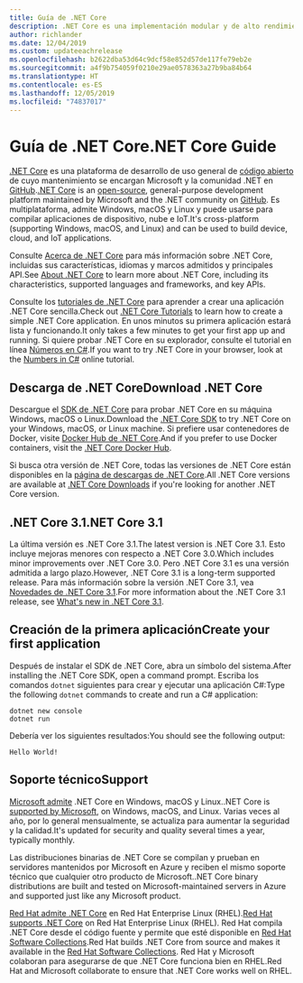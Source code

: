 ```yaml
---
title: Guía de .NET Core
description: .NET Core es una implementación modular y de alto rendimiento de .NET para crear aplicaciones de Windows, Linux y Mac. Obtenga información sobre .NET Core para comenzar.
author: richlander
ms.date: 12/04/2019
ms.custom: updateeachrelease
ms.openlocfilehash: b2622dba53d64c9dcf58e852d57de117fe79eb2e
ms.sourcegitcommit: a4f9b754059f0210e29ae0578363a27b9ba84b64
ms.translationtype: HT
ms.contentlocale: es-ES
ms.lasthandoff: 12/05/2019
ms.locfileid: "74837017"
---
```

# <a name="net-core-guide"></a><span data-ttu-id="5f7f4-104">Guía de .NET Core</span><span class="sxs-lookup"><span data-stu-id="5f7f4-104">.NET Core Guide</span></span>

<span data-ttu-id="5f7f4-105">[.NET Core](about.md) es una plataforma de desarrollo de uso general de [código abierto](https://github.com/dotnet/coreclr/blob/master/LICENSE.TXT) de cuyo mantenimiento se encargan Microsoft y la comunidad .NET en [GitHub](https://github.com/dotnet/core).</span><span class="sxs-lookup"><span data-stu-id="5f7f4-105">[.NET Core](about.md) is an [open-source](https://github.com/dotnet/coreclr/blob/master/LICENSE.TXT), general-purpose development platform maintained by Microsoft and the .NET community on [GitHub](https://github.com/dotnet/core).</span></span> <span data-ttu-id="5f7f4-106">Es multiplataforma, admite Windows, macOS y Linux y puede usarse para compilar aplicaciones de dispositivo, nube e IoT.</span><span class="sxs-lookup"><span data-stu-id="5f7f4-106">It's cross-platform (supporting Windows, macOS, and Linux) and can be used to build device, cloud, and IoT applications.</span></span>

<span data-ttu-id="5f7f4-107">Consulte [Acerca de .NET Core](about.md) para más información sobre .NET Core, incluidas sus características, idiomas y marcos admitidos y principales API.</span><span class="sxs-lookup"><span data-stu-id="5f7f4-107">See [About .NET Core](about.md) to learn more about .NET Core, including its characteristics, supported languages and frameworks, and key APIs.</span></span>

<span data-ttu-id="5f7f4-108">Consulte los [tutoriales de .NET Core](tutorials/index.md) para aprender a crear una aplicación .NET Core sencilla.</span><span class="sxs-lookup"><span data-stu-id="5f7f4-108">Check out [.NET Core Tutorials](tutorials/index.md) to learn how to create a simple .NET Core application.</span></span> <span data-ttu-id="5f7f4-109">En unos minutos su primera aplicación estará lista y funcionando.</span><span class="sxs-lookup"><span data-stu-id="5f7f4-109">It only takes a few minutes to get your first app up and running.</span></span> <span data-ttu-id="5f7f4-110">Si quiere probar .NET Core en su explorador, consulte el tutorial en línea [Números en C#](../csharp/tutorials/intro-to-csharp/numbers-in-csharp.yml).</span><span class="sxs-lookup"><span data-stu-id="5f7f4-110">If you want to try .NET Core in your browser, look at the [Numbers in C#](../csharp/tutorials/intro-to-csharp/numbers-in-csharp.yml) online tutorial.</span></span>

## <a name="download-net-core"></a><span data-ttu-id="5f7f4-111">Descarga de .NET Core</span><span class="sxs-lookup"><span data-stu-id="5f7f4-111">Download .NET Core</span></span>

<span data-ttu-id="5f7f4-112">Descargue el [SDK de .NET Core](https://www.microsoft.com/net/download) para probar .NET Core en su máquina Windows, macOS o Linux.</span><span class="sxs-lookup"><span data-stu-id="5f7f4-112">Download the [.NET Core SDK](https://www.microsoft.com/net/download) to try .NET Core on your Windows, macOS, or Linux machine.</span></span> <span data-ttu-id="5f7f4-113">Si prefiere usar contenedores de Docker, visite [Docker Hub de .NET Core](https://hub.docker.com/_/microsoft-dotnet-core/).</span><span class="sxs-lookup"><span data-stu-id="5f7f4-113">And if you prefer to use Docker containers, visit the [.NET Core Docker Hub](https://hub.docker.com/_/microsoft-dotnet-core/).</span></span>

<span data-ttu-id="5f7f4-114">Si busca otra versión de .NET Core, todas las versiones de .NET Core están disponibles en la [página de descargas de .NET Core](https://dotnet.microsoft.com/download/dotnet-core).</span><span class="sxs-lookup"><span data-stu-id="5f7f4-114">All .NET Core versions are available at [.NET Core Downloads](https://dotnet.microsoft.com/download/dotnet-core) if you're looking for another .NET Core version.</span></span>

## <a name="net-core-31"></a><span data-ttu-id="5f7f4-115">.NET Core 3.1</span><span class="sxs-lookup"><span data-stu-id="5f7f4-115">.NET Core 3.1</span></span>

<span data-ttu-id="5f7f4-116">La última versión es .NET Core 3.1.</span><span class="sxs-lookup"><span data-stu-id="5f7f4-116">The latest version is .NET Core 3.1.</span></span> <span data-ttu-id="5f7f4-117">Esto incluye mejoras menores con respecto a .NET Core 3.0.</span><span class="sxs-lookup"><span data-stu-id="5f7f4-117">Which includes minor improvements over .NET Core 3.0.</span></span> <span data-ttu-id="5f7f4-118">Pero .NET Core 3.1 es una versión admitida a largo plazo.</span><span class="sxs-lookup"><span data-stu-id="5f7f4-118">However, .NET Core 3.1 is a long-term supported release.</span></span> <span data-ttu-id="5f7f4-119">Para más información sobre la versión .NET Core 3.1, vea [Novedades de .NET Core 3.1](./whats-new/dotnet-core-3-1.md).</span><span class="sxs-lookup"><span data-stu-id="5f7f4-119">For more information about the .NET Core 3.1 release, see [What's new in .NET Core 3.1](./whats-new/dotnet-core-3-1.md).</span></span>

## <a name="create-your-first-application"></a><span data-ttu-id="5f7f4-120">Creación de la primera aplicación</span><span class="sxs-lookup"><span data-stu-id="5f7f4-120">Create your first application</span></span>

<span data-ttu-id="5f7f4-121">Después de instalar el SDK de .NET Core, abra un símbolo del sistema.</span><span class="sxs-lookup"><span data-stu-id="5f7f4-121">After installing the .NET Core SDK, open a command prompt.</span></span> <span data-ttu-id="5f7f4-122">Escriba los comandos `dotnet` siguientes para crear y ejecutar una aplicación C#:</span><span class="sxs-lookup"><span data-stu-id="5f7f4-122">Type the following `dotnet` commands to create and run a C# application:</span></span>

```dotnetcli
dotnet new console
dotnet run
```

<span data-ttu-id="5f7f4-123">Debería ver los siguientes resultados:</span><span class="sxs-lookup"><span data-stu-id="5f7f4-123">You should see the following output:</span></span>

```output
Hello World!
```

## <a name="support"></a><span data-ttu-id="5f7f4-124">Soporte técnico</span><span class="sxs-lookup"><span data-stu-id="5f7f4-124">Support</span></span>

<span data-ttu-id="5f7f4-125">[Microsoft admite](https://dotnet.microsoft.com/platform/support/policy) .NET Core en Windows, macOS y Linux.</span><span class="sxs-lookup"><span data-stu-id="5f7f4-125">.NET Core is [supported by Microsoft](https://dotnet.microsoft.com/platform/support/policy), on Windows, macOS, and Linux.</span></span> <span data-ttu-id="5f7f4-126">Varias veces al año, por lo general mensualmente, se actualiza para aumentar la seguridad y la calidad.</span><span class="sxs-lookup"><span data-stu-id="5f7f4-126">It's updated for security and quality several times a year, typically monthly.</span></span>

<span data-ttu-id="5f7f4-127">Las distribuciones binarias de .NET Core se compilan y prueban en servidores mantenidos por Microsoft en Azure y reciben el mismo soporte técnico que cualquier otro producto de Microsoft.</span><span class="sxs-lookup"><span data-stu-id="5f7f4-127">.NET Core binary distributions are built and tested on Microsoft-maintained servers in Azure and supported just like any Microsoft product.</span></span>

<span data-ttu-id="5f7f4-128">[Red Hat admite .NET Core](http://redhatloves.net/) en Red Hat Enterprise Linux (RHEL).</span><span class="sxs-lookup"><span data-stu-id="5f7f4-128">[Red Hat supports .NET Core](http://redhatloves.net/) on Red Hat Enterprise Linux (RHEL).</span></span> <span data-ttu-id="5f7f4-129">Red Hat compila .NET Core desde el código fuente y permite que esté disponible en [Red Hat Software Collections](https://developers.redhat.com/products/softwarecollections/overview/).</span><span class="sxs-lookup"><span data-stu-id="5f7f4-129">Red Hat builds .NET Core from source and makes it available in the [Red Hat Software Collections](https://developers.redhat.com/products/softwarecollections/overview/).</span></span> <span data-ttu-id="5f7f4-130">Red Hat y Microsoft colaboran para asegurarse de que .NET Core funciona bien en RHEL.</span><span class="sxs-lookup"><span data-stu-id="5f7f4-130">Red Hat and Microsoft collaborate to ensure that .NET Core works well on RHEL.</span></span>
